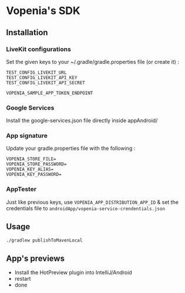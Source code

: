 # Vopenia's SDK

## Installation

### LiveKit configurations

Set the given keys to your ~/.gradle/gradle.properties file (or create it) :

```
TEST_CONFIG_LIVEKIT_URL
TEST_CONFIG_LIVEKIT_API_KEY
TEST_CONFIG_LIVEKIT_API_SECRET

VOPENIA_SAMPLE_APP_TOKEN_ENDPOINT
```

### Google Services

Install the google-services.json file directly inside appAndroid/

### App signature

Update your gradle.properties file with the following :

```
VOPENIA_STORE_FILE=
VOPENIA_STORE_PASSWORD=
VOPENIA_KEY_ALIAS=
VOPENIA_KEY_PASSWORD=
```

### AppTester

Just like previous keys, use `VOPENIA_APP_DISTRIBUTION_APP_ID` & set the credentials file to
`androidApp/vopenia-service-crendentials.json`

## Usage

```bash
./gradlew publishToMavenLocal
```

## App's previews

- Install the HotPreview plugin into IntelliJ/Android
- restart
- done